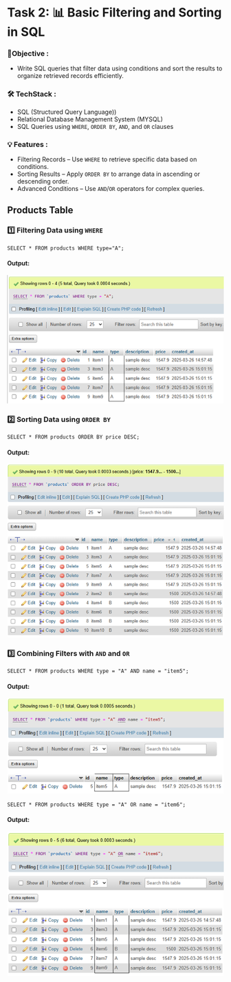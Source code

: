 
# Task 2: 📊 Basic Filtering and Sorting in SQL

### 🎯Objective :

- Write SQL queries that filter data using conditions and sort the results to organize retrieved records efficiently.


###  🛠️ TechStack :

- SQL (Structured Query Language))
- Relational Database Management System (MYSQL)
- SQL Queries using `WHERE`, `ORDER BY`, `AND`, and `OR` clauses


### 💡 Features :

- Filtering Records – Use `WHERE` to retrieve specific data based on conditions.  
- Sorting Results – Apply `ORDER BY` to arrange data in ascending or descending order.    
- Advanced Conditions – Use `AND`/`OR` operators for complex queries.  
 

## Products Table 

### 1️⃣ Filtering Data using `WHERE`

```
SELECT * FROM products WHERE type="A";
```

#### Output: 

![View 1](./images/image1.png)


### 2️⃣ Sorting Data using `ORDER BY`

```
SELECT * FROM products ORDER BY price DESC;
```

#### Output: 

![View 2](./images/image2.png)

### 3️⃣  Combining Filters with `AND` and `OR`

```
SELECT * FROM products WHERE type = "A" AND name = "item5";
```
#### Output:

![View 3](./images/image3.png)

```
SELECT * FROM products WHERE type = "A" OR name = "item6";
```
#### Output:

![View 4](./images/image4.png)
